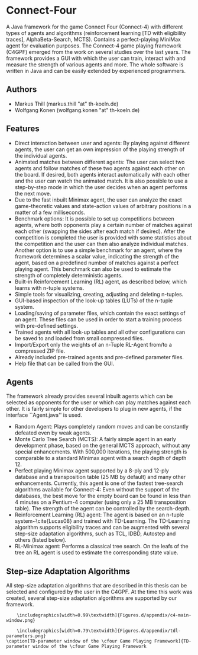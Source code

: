 Connect-Four
============

A Java framework for the game Connect Four (Connect-4) with different types of agents and algorithms (reinforcement learning [TD with eligibility traces], AlphaBeta-Search, MCTS). Contains a perfect-playing MiniMax agent for evaluation purposes.
The Connect-4 game playing framework (C4GPF) emerged from the work on several studies over the last years. The framework provides a GUI with which the user can train, interact with and measure the strength of various agents and more. The whole software is written in Java and can be easily extended by experienced programmers. 

## Authors
* Markus Thill (markus.thill "at" th-koeln.de) 
* Wolfgang Konen (wolfgang.konen "at" th-koeln.de)




## Features
* Direct interaction between user and agents: By playing against different agents, the user can get an own impression of the playing strength of the individual agents. 
* Animated matches between different agents: The user can select two agents and follow matches of these two agents against each other on the board. If desired, both agents interact automatically with each other and the user can watch the animated match. It is also possible to use a step-by-step mode in which the user decides when an agent performs the next move.
* Due to the fast inbuilt Minimax agent, the user can analyze the exact game-theoretic values and state-action values of arbitrary positions in a matter of a few milliseconds. 
* Benchmark options: It is possible to set up competitions between agents, where both opponents play a certain number of matches against each other (swapping the sides after each match if desired). After the competition is completed the user is provided with some statistics about the competition and the user can then also analyze individual matches. Another option is to use a simple benchmark for an agent, where the framework determines a scalar value, indicating the strength of the agent, based on a predefined number of matches against a perfect playing agent. This benchmark can also be used to estimate the strength of completely deterministic agents.
* Built-in Reinforcement Learning (RL) agent, as described below, which learns with n-tuple systems.
* Simple tools for visualizing, creating, adjusting and deleting n-tuples.
* GUI-based inspection of the look-up tables (LUTs) of the n-tuple system.
* Loading/saving of parameter files, which contain the exact settings of an agent. These files can be used in order to start a training process with pre-defined settings.
* Trained agents with all look-up tables and all other configurations can be saved to and loaded from small compressed files.
* Import/Export only the weights of an n-Tuple RL-Agent from/to a compressed ZIP file.
* Already included pre-trained agents and pre-defined parameter files.
* Help file that can be called from the GUI.

## Agents
The framework already provides several inbuilt agents which can be selected as opponents for the user or which can play matches against each other. It is fairly simple for other developers to plug in new agents, if the interface ``Agent.java'' is used. 
* Random Agent: Plays completely random moves and can be constantly defeated even by weak agents.
* Monte Carlo Tree Search (MCTS): A fairly simple agent in an early development phase, based on the general MCTS approach, without any special enhancements. With 500\,000 iterations, the playing strength is comparable to a standard Minimax agent with a search depth of depth 12.
* Perfect playing Minimax agent supported by a 8-ply and 12-ply database and a transposition table (25 MB by default) and many other enhancements. Currently, this agent is one of the fastest tree-search algorithms available for Connect-4: Even without the support of the databases, the best move for the empty board can be found in less than 4 minutes on a Pentium-4 computer (using only a 25 MB transposition table). 
	The strength of the agent can be controlled by the search-depth. 
* Reinforcement Learning (RL) agent: The agent is based on an n-tuple system~\cite{Lucas08} and trained with TD-Learning. The TD-Learning algorithm supports eligibility traces and can be augmented with several step-size adaptation algorithms, such as TCL, IDBD, Autostep and others (listed below).
* RL-Minimax agent: Performs a classical tree search. On the leafs of the tree an RL agent is used to estimate the corresponding state value.

## Step-size Adaptation Algorithms
All step-size adaptation algorithms that are described in this thesis can be selected and configured by the user in the C4GPF. At the time this work was created, several step-size adaptation algorithms are supported by our framework.


		\includegraphics[width=0.99\textwidth]{Figures.d/appendix/c4-main-window.png} 

		\includegraphics[width=0.79\textwidth]{Figures.d/appendix/tdl-parameters.png} 
	\caption[TD-parameter window of the \cfour Game Playing Framework]{TD-parameter window of the \cfour Game Playing Framework 
